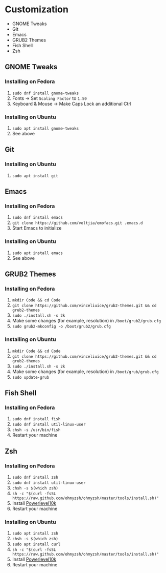# Customization

* GNOME Tweaks
* Git
* Emacs
* GRUB2 Themes
* Fish Shell
* Zsh

## GNOME Tweaks

### Installing on Fedora

1. `sudo dnf install gnome-tweaks`
2. Fonts -> Set `Scaling Factor` to `1.50`
3. Keyboard & Mouse -> Make Caps Lock an additional Ctrl

### Installing on Ubuntu

1. `sudo apt install gnome-tweaks`
2. See above

## Git

### Installing on Ubuntu

1. `sudo apt install git`

## Emacs

### Installing on Fedora

1. `sudo dnf install emacs`
2. `git clone https://github.com/voltjia/emofacs.git .emacs.d`
3. Start Emacs to initialize

### Installing on Ubuntu

1. `sudo apt install emacs`
2. See above

## GRUB2 Themes

### Installing on Fedora

1. `mkdir Code && cd Code`
2. `git clone https://github.com/vinceliuice/grub2-themes.git && cd grub2-themes`
3. `sudo ./install.sh -s 2k`
4. Make some changes (for example, resolution) in `/boot/grub2/grub.cfg`
5. `sudo grub2-mkconfig -o /boot/grub2/grub.cfg`

### Installing on Ubuntu

1. `mkdir Code && cd Code`
2. `git clone https://github.com/vinceliuice/grub2-themes.git && cd grub2-themes`
3. `sudo ./install.sh -s 2k`
4. Make some changes (for example, resolution) in `/boot/grub/grub.cfg`
5. `sudo update-grub`

## Fish Shell

### Installing on Fedora

1. `sudo dnf install fish`
2. `sudo dnf install util-linux-user`
3. `chsh -s /usr/bin/fish`
4. Restart your machine

## Zsh

### Installing on Fedora

1. `sudo dnf install zsh`
2. `sudo dnf install util-linux-user`
3. `chsh -s $(which zsh)`
4. `sh -c "$(curl -fsSL https://raw.github.com/ohmyzsh/ohmyzsh/master/tools/install.sh)"`
5. Install [Powerlevel10k](https://github.com/romkatv/powerlevel10k#getting-started)
6. Restart your machine

### Installing on Ubuntu

1. `sudo apt install zsh`
2. `chsh -s $(which zsh)`
3. `sudo apt install curl`
4. `sh -c "$(curl -fsSL https://raw.github.com/ohmyzsh/ohmyzsh/master/tools/install.sh)"`
5. Install [Powerlevel10k](https://github.com/romkatv/powerlevel10k#getting-started)
6. Restart your machine
